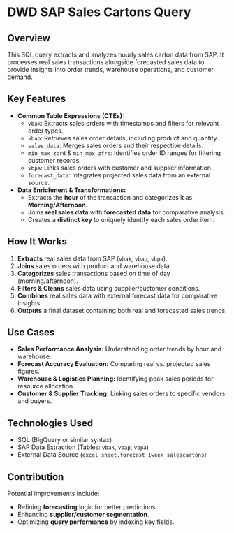 # DWD SAP Sales Cartons Query

## Overview
This SQL query extracts and analyzes hourly sales carton data from SAP. It processes real sales transactions alongside forecasted sales data to provide insights into order trends, warehouse operations, and customer demand.

## Key Features
- **Common Table Expressions (CTEs):**
  - `vbak`: Extracts sales orders with timestamps and filters for relevant order types.
  - `vbap`: Retrieves sales order details, including product and quantity.
  - `sales_data`: Merges sales orders and their respective details.
  - `min_max_zcrd` & `min_max_zfre`: Identifies order ID ranges for filtering customer records.
  - `vbpa`: Links sales orders with customer and supplier information.
  - `forecast_data`: Integrates projected sales data from an external source.
- **Data Enrichment & Transformations:**
  - Extracts the **hour** of the transaction and categorizes it as **Morning/Afternoon**.
  - Joins **real sales data** with **forecasted data** for comparative analysis.
  - Creates a **distinct key** to uniquely identify each sales order item.

## How It Works
1. **Extracts** real sales data from SAP (`vbak`, `vbap`, `vbpa`).
2. **Joins** sales orders with product and warehouse data.
3. **Categorizes** sales transactions based on time of day (morning/afternoon).
4. **Filters & Cleans** sales data using supplier/customer conditions.
5. **Combines** real sales data with external forecast data for comparative insights.
6. **Outputs** a final dataset containing both real and forecasted sales trends.

## Use Cases
- **Sales Performance Analysis:** Understanding order trends by hour and warehouse.
- **Forecast Accuracy Evaluation:** Comparing real vs. projected sales figures.
- **Warehouse & Logistics Planning:** Identifying peak sales periods for resource allocation.
- **Customer & Supplier Tracking:** Linking sales orders to specific vendors and buyers.

## Technologies Used
- SQL (BigQuery or similar syntax)
- SAP Data Extraction (Tables: `vbak`, `vbap`, `vbpa`)
- External Data Source (`excel_sheet.forecast_1week_salescartons`)

## Contribution
Potential improvements include:
- Refining **forecasting** logic for better predictions.
- Enhancing **supplier/customer segmentation**.
- Optimizing **query performance** by indexing key fields.